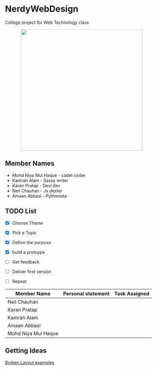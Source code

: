 # NerdyWebDesign
College project for Web Technology class

<p align="center"> 
<img src="https://user-images.githubusercontent.com/30196830/65066596-465dea00-d9a2-11e9-91dc-f15df2c15240.png" height=400>
</p>

## Member Names
* Mohd Niya Mul Haque - cadet coder
* Kamran Alam - Sassy writer
* Karan Pratap - Desi dev
* Neil Chauhan - Js dexter
* Amaan Abbasi - Pythonista 

## TODO List
- [x] Choose Theme
- [x] Pick a Topic
- [x] Define the purpose
- [x] build a protoype
- [ ] Get feedback
- [ ] Deliver first version
- [ ] Repeat


|  Member Name | Personal statement| Task Assigned | 
|---|---|---|
| Neil Chauhan | | |
| Karan Pratap | | |
| Kamran Alam  | | |
| Amaan Abbasi | | |
| Mohd Niya Mul Haque | | |

## Getting Ideas

[Broken Layout examples](https://www.youtube.com/watch?v=ZflTvXahvRE)
